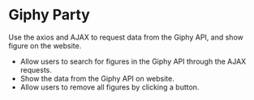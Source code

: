 # Giphy Party

Use the axios and AJAX to request data from the Giphy API, and show figure on the website.
- Allow users to search for figures in the Giphy API through the AJAX requests.
- Show the data from the Giphy API on website.
- Allow users to remove all figures by clicking a button.
